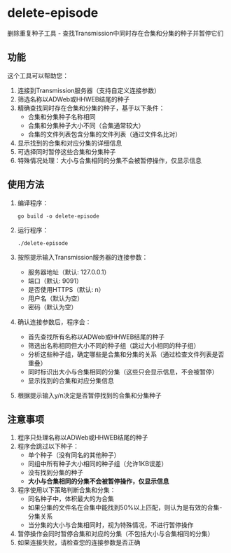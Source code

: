 # delete-episode

删除重复种子工具 - 查找Transmission中同时存在合集和分集的种子并暂停它们

## 功能

这个工具可以帮助您：

1. 连接到Transmission服务器（支持自定义连接参数）
2. 筛选名称以ADWeb或HHWEB结尾的种子
3. 精确查找同时存在合集和分集的种子，基于以下条件：
   - 合集和分集种子名称相同
   - 合集和分集种子大小不同（合集通常较大）
   - 合集的文件列表包含分集的文件列表（通过文件名比对）
4. 显示找到的合集和对应分集的详细信息
5. 可选择同时暂停这些合集和分集种子
6. 特殊情况处理：大小与合集相同的分集不会被暂停操作，仅显示信息

## 使用方法

1. 编译程序：
   ```
   go build -o delete-episode
   ```

2. 运行程序：
   ```
   ./delete-episode
   ```

3. 按照提示输入Transmission服务器的连接参数：
   - 服务器地址（默认: 127.0.0.1）
   - 端口（默认: 9091）
   - 是否使用HTTPS（默认: n）
   - 用户名（默认为空）
   - 密码（默认为空）

4. 确认连接参数后，程序会：
   - 首先查找所有名称以ADWeb或HHWEB结尾的种子
   - 筛选出名称相同但大小不同的种子组（跳过大小相同的种子组）
   - 分析这些种子组，确定哪些是合集和分集的关系（通过检查文件列表是否重叠）
   - 同时标识出大小与合集相同的分集（这些只会显示信息，不会被暂停）
   - 显示找到的合集和对应分集信息
   
5. 根据提示输入y/n决定是否暂停找到的合集和分集种子

## 注意事项

1. 程序只处理名称以ADWeb或HHWEB结尾的种子
2. 程序会跳过以下种子：
   - 单个种子（没有同名的其他种子）
   - 同组中所有种子大小相同的种子组（允许1KB误差）
   - 没有找到分集的种子
   - **大小与合集相同的分集不会被暂停操作，仅显示信息**
3. 程序使用以下策略判断合集和分集：
   - 同名种子中，体积最大的为合集
   - 如果分集的文件名在合集中能找到50%以上匹配，则认为是有效的合集-分集关系
   - 当分集的大小与合集相同时，视为特殊情况，不进行暂停操作
4. 暂停操作会同时暂停合集和对应的分集（不包括大小与合集相同的分集）
5. 如果连接失败，请检查您的连接参数是否正确

